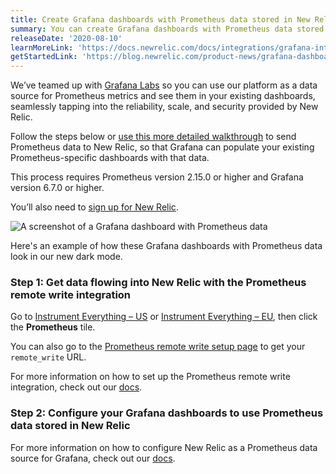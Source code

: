 ```yaml
---
title: Create Grafana dashboards with Prometheus data stored in New Relic
summary: You can create Grafana dashboards with Prometheus data stored in New Relic!
releaseDate: '2020-08-10'
learnMoreLink: 'https://docs.newrelic.com/docs/integrations/grafana-integrations/get-started/grafana-support-prometheus-promql'
getStartedLink: 'https://blog.newrelic.com/product-news/grafana-dashboards-prometheus-telemetry-data-platform/'
---
```


We’ve teamed up with [Grafana Labs](https://grafana.com) so you can use our platform as a data source for Prometheus metrics and see them in your existing dashboards, seamlessly tapping into the reliability, scale, and security provided by New Relic.

Follow the steps below or [use this more detailed walkthrough](https://blog.newrelic.com/product-news/grafana-dashboards-prometheus-telemetry-data-platform/) to send Prometheus data to New Relic, so that Grafana can populate your existing Prometheus-specific dashboards with that data.

This process requires Prometheus version 2.15.0 or higher and Grafana version 6.7.0 or higher.

You’ll also need to [sign up for New Relic](https://newrelic.com/signup/).

![A screenshot of a Grafana dashboard with Prometheus data](/images/prometheus_grafana_dashboard.webp 'A screenshot of a Grafana dashboard with Prometheus data')

Here's an example of how these Grafana dashboards with Prometheus data look in our new dark mode.

### Step 1: Get data flowing into New Relic with the Prometheus remote write integration

Go to [Instrument Everything – US](https://one.newrelic.com/launcher/nr1-core.settings?pane=eyJuZXJkbGV0SWQiOiJ0dWNzb24ucGxnLWluc3RydW1lbnQtZXZlcnl0aGluZyJ9) or [Instrument Everything – EU](http://one.eu.newrelic.com/launcher/nr1-core.settings?pane=eyJuZXJkbGV0SWQiOiJ0dWNzb24ucGxnLWluc3RydW1lbnQtZXZlcnl0aGluZyJ9), then click the **Prometheus** tile.

You can also go to the [Prometheus remote write setup page](https://one.newrelic.com/marketplace/install-data-source?state=c8c296ea-4be7-405a-eb38-53215c68d0bb) to get your `remote_write` URL.

For more information on how to set up the Prometheus remote write integration, check out our [docs](/docs/integrations/prometheus-integrations/install-configure-remote-write/set-your-prometheus-remote-write-integration).

### Step 2: Configure your Grafana dashboards to use Prometheus data stored in New Relic

For more information on how to configure New Relic as a Prometheus data source for Grafana, check out our [docs](/docs/integrations/grafana-integrations/set-configure/configure-new-relic-prometheus-data-source-grafana).
